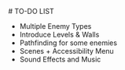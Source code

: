 # TO-DO LIST

- Multiple Enemy Types
- Introduce Levels & Walls
- Pathfinding for some enemies
- Scenes + Accessibility Menu
- Sound Effects and Music